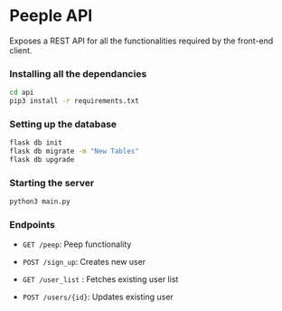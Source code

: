 # Peeple API

Exposes a REST API for all the functionalities required by the front-end client.

### Installing all the dependancies

```sh
cd api
pip3 install -r requirements.txt
```
### Setting up the database

```sh
flask db init
flask db migrate -m "New Tables"
flask db upgrade
```
### Starting the server

```sh
python3 main.py
```
### Endpoints

- `GET /peep`: Peep functionality

- `POST /sign_up`: Creates new user

- `GET /user_list` : Fetches existing user list

- `POST /users/{id}`: Updates existing user

